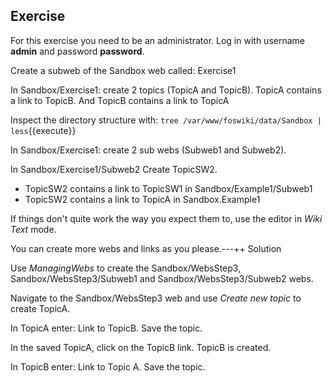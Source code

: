 ## Exercise	

For this exercise you need to be an administrator. Log in with username **admin** and password **password**.

Create a subweb of the Sandbox web called: Exercise1

In Sandbox/Exercise1: create 2 topics (TopicA and TopicB). TopicA contains a link to TopicB. And TopicB contains a link to TopicA

Inspect the directory structure with: `tree /var/www/foswiki/data/Sandbox | less`{{execute}}

In Sandbox/Exercise1: create 2 sub webs (Subweb1 and Subweb2).

In Sandbox/Exercise1/Subweb2 Create TopicSW2.
* TopicSW2 contains a link to TopicSW1 in Sandbox/Example1/Subweb1
* TopicSW2 contains a link to TopicA in Sandbox.Example1

If things don't quite work the way you expect them to, use the editor in _Wiki Text_ mode.

You can create more webs and links as you please.---++ Solution

Use _ManagingWebs_ to create the Sandbox/WebsStep3, Sandbox/WebsStep3/Subweb1 and Sandbox/WebsStep3/Subweb2 webs.

Navigate to the Sandbox/WebsStep3 web and use _Create new topic_ to create TopicA.

In TopicA enter: Link to TopicB. Save the topic.

In the saved TopicA, click on the TopicB link. TopicB is created.

In TopicB enter: Link to Topic A. Save the topic.

